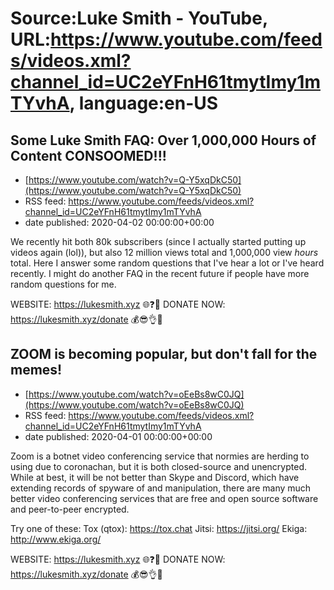 # Source:Luke Smith - YouTube, URL:https://www.youtube.com/feeds/videos.xml?channel_id=UC2eYFnH61tmytImy1mTYvhA, language:en-US

## Some Luke Smith FAQ: Over 1,000,000 Hours of Content CONSOOMED!!!
 - [https://www.youtube.com/watch?v=Q-Y5xqDkC50](https://www.youtube.com/watch?v=Q-Y5xqDkC50)
 - RSS feed: https://www.youtube.com/feeds/videos.xml?channel_id=UC2eYFnH61tmytImy1mTYvhA
 - date published: 2020-04-02 00:00:00+00:00

We recently hit both 80k subscribers (since I actually started putting up videos again (lol)), but also 12 million views total and 1,000,000 view *hours* total. Here I answer some random questions that I've hear a lot or I've heard recently. I might do another FAQ in the recent future if people have more random questions for me.

WEBSITE: https://lukesmith.xyz 🌐❓🔎
DONATE NOW: https://lukesmith.xyz/donate 💰😎👌💯

## ZOOM is becoming popular, but don't fall for the memes!
 - [https://www.youtube.com/watch?v=oEeBs8wC0JQ](https://www.youtube.com/watch?v=oEeBs8wC0JQ)
 - RSS feed: https://www.youtube.com/feeds/videos.xml?channel_id=UC2eYFnH61tmytImy1mTYvhA
 - date published: 2020-04-01 00:00:00+00:00

Zoom is a botnet video conferencing service that normies are herding to using due to coronachan, but it is both closed-source and unencrypted. While at best, it will be not better than Skype and Discord, which have extending records of spyware of and manipulation, there are many much better video conferencing services that are free and open source software and peer-to-peer encrypted.

Try one of these:
Tox (qtox): https://tox.chat
Jitsi: https://jitsi.org/
Ekiga: http://www.ekiga.org/

WEBSITE: https://lukesmith.xyz 🌐❓🔎
DONATE NOW: https://lukesmith.xyz/donate 💰😎👌💯

